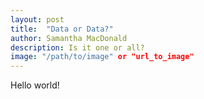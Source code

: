 ```yaml
---
layout: post
title:  "Data or Data?"
author: Samantha MacDonald 
description: Is it one or all? 
image: "/path/to/image" or "url_to_image"
--- 
```


Hello world!
